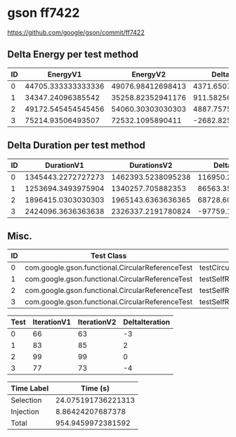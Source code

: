 # gson ff7422


https://github.com/google/gson/commit/ff7422



## Delta Energy per test method


| ID | EnergyV1 | EnergyV2 | DeltaEnergy | σV1 | σV2 |
| --- | --- | --- | --- | --- | --- |
| 0 | 44705.333333333336 | 49076.98412698413 | 4371.6507936507915 | 42880.592658773676 | 52781.61766153062 |
| 1 | 34347.24096385542 | 35258.82352941176 | 911.5825655563385 | 4392.259751548051 | 8074.52493911484 |
| 2 | 49172.545454545456 | 54060.30303030303 | 4887.757575757576 | 17474.42928029916 | 17006.08489225895 |
| 3 | 75214.93506493507 | 72532.1095890411 | -2682.825475893973 | 61668.200092577055 | 69722.1586094842 |

## Delta Duration per test method


| ID | DurationV1 | DurationsV2 | DeltaDuration |
| --- | --- | --- | --- |
| 0 | 1345443.2272727273 | 1462393.5238095238 | 116950.2965367965 |
| 1 | 1253694.3493975904 | 1340257.705882353 | 86563.35648476263 |
| 2 | 1896415.0303030303 | 1965143.6363636365 | 68728.6060606062 |
| 3 | 2424096.3636363638 | 2326337.2191780824 | -97759.14445828134 |

## Misc.

| ID | Test Class | Test Method |
| --- | --- | --- |
| 0 | com.google.gson.functional.CircularReferenceTest | testCircularSerialization |
| 1 | com.google.gson.functional.CircularReferenceTest | testSelfReferenceArrayFieldSerialization |
| 2 | com.google.gson.functional.CircularReferenceTest | testSelfReferenceSerialization |
| 3 | com.google.gson.functional.CircularReferenceTest | testSelfReferenceCustomHandlerSerialization |




| Test | IterationV1 | IterationV2 | DeltaIteration |
| --- | --- | --- | --- |
| 0 | 66 | 63 | -3 |
| 1 | 83 | 85 | 2 |
| 2 | 99 | 99 | 0 |
| 3 | 77 | 73 | -4 |



| Time Label | Time (s) |
| --- | --- |
| Selection | 24.075191736221313 |
| Injection | 8.86424207687378 |
| Total | 954.9459972381592 |


